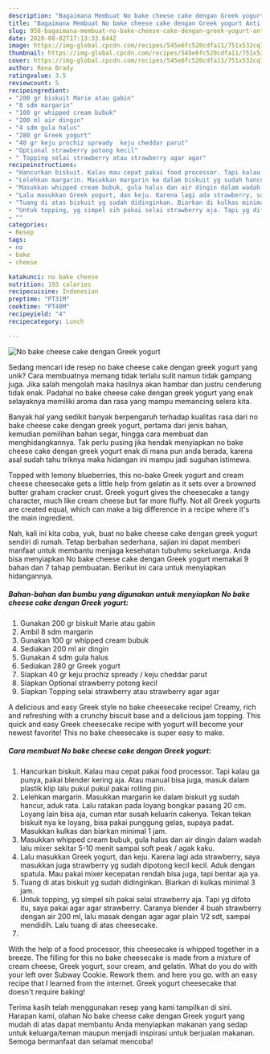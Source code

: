 ```yaml
---
description: "Bagaimana Membuat No bake cheese cake dengan Greek yogurt Anti Gagal"
title: "Bagaimana Membuat No bake cheese cake dengan Greek yogurt Anti Gagal"
slug: 958-bagaimana-membuat-no-bake-cheese-cake-dengan-greek-yogurt-anti-gagal
date: 2020-08-02T17:13:33.644Z
image: https://img-global.cpcdn.com/recipes/545e6fc520cdfa11/751x532cq70/no-bake-cheese-cake-dengan-greek-yogurt-foto-resep-utama.jpg
thumbnail: https://img-global.cpcdn.com/recipes/545e6fc520cdfa11/751x532cq70/no-bake-cheese-cake-dengan-greek-yogurt-foto-resep-utama.jpg
cover: https://img-global.cpcdn.com/recipes/545e6fc520cdfa11/751x532cq70/no-bake-cheese-cake-dengan-greek-yogurt-foto-resep-utama.jpg
author: Rena Brady
ratingvalue: 3.5
reviewcount: 5
recipeingredient:
- "200 gr biskuit Marie atau gabin"
- "8 sdm margarin"
- "100 gr whipped cream bubuk"
- "200 ml air dingin"
- "4 sdm gula halus"
- "280 gr Greek yogurt"
- "40 gr keju prochiz spready  keju cheddar parut"
- "Optional strawberry potong kecil"
- " Topping selai strawberry atau strawberry agar agar"
recipeinstructions:
- "Hancurkan biskuit. Kalau mau cepat pakai food processor. Tapi kalau ga punya, pakai blender kering aja. Atau manual bisa juga, masuk dalam plastik klip lalu pukul pukul pakai rolling pin."
- "Lelehkan margarin. Masukkan margarin ke dalam biskuit yg sudah hancur, aduk rata. Lalu ratakan pada loyang bongkar pasang 20 cm. Loyang lain bisa aja, cuman ntar susah keluarin cakenya. Tekan tekan biskuit nya ke loyang, bisa pakai punggung gelas, supaya padat. Masukkan kulkas dan biarkan minimal 1 jam."
- "Masukkan whipped cream bubuk, gula halus dan air dingin dalam wadah lalu mixer sekitar 5-10 menit sampai soft peak / agak kaku."
- "Lalu masukkan Greek yogurt, dan keju. Karena lagi ada strawberry, saya masukkan juga strawberry yg sudah dipotong kecil kecil. Aduk dengan spatula. Mau pakai mixer kecepatan rendah bisa juga, tapi bentar aja ya."
- "Tuang di atas biskuit yg sudah didinginkan. Biarkan di kulkas minimal 3 jam."
- "Untuk topping, yg simpel sih pakai selai strawberry aja. Tapi yg difoto itu, saya pakai agar agar strawberry. Caranya blender 4 buah strawberry dengan air 200 ml, lalu masak dengan agar agar plain 1/2 sdt, sampai mendidih. Lalu tuang di atas cheesecake."
- ""
categories:
- Resep
tags:
- no
- bake
- cheese

katakunci: no bake cheese 
nutrition: 193 calories
recipecuisine: Indonesian
preptime: "PT31M"
cooktime: "PT40M"
recipeyield: "4"
recipecategory: Lunch

---
```



![No bake cheese cake dengan Greek yogurt](https://img-global.cpcdn.com/recipes/545e6fc520cdfa11/751x532cq70/no-bake-cheese-cake-dengan-greek-yogurt-foto-resep-utama.jpg)

Sedang mencari ide resep no bake cheese cake dengan greek yogurt yang unik? Cara membuatnya memang tidak terlalu sulit namun tidak gampang juga. Jika salah mengolah maka hasilnya akan hambar dan justru cenderung tidak enak. Padahal no bake cheese cake dengan greek yogurt yang enak selayaknya memiliki aroma dan rasa yang mampu memancing selera kita.

Banyak hal yang sedikit banyak berpengaruh terhadap kualitas rasa dari no bake cheese cake dengan greek yogurt, pertama dari jenis bahan, kemudian pemilihan bahan segar, hingga cara membuat dan menghidangkannya. Tak perlu pusing jika hendak menyiapkan no bake cheese cake dengan greek yogurt enak di mana pun anda berada, karena asal sudah tahu triknya maka hidangan ini mampu jadi suguhan istimewa.

Topped with lemony blueberries, this no-bake Greek yogurt and cream cheese cheesecake gets a little help from gelatin as it sets over a browned butter graham cracker crust. Greek yogurt gives the cheesecake a tangy character, much like cream cheese but far more fluffy. Not all Greek yogurts are created equal, which can make a big difference in a recipe where it&#39;s the main ingredient.


Nah, kali ini kita coba, yuk, buat no bake cheese cake dengan greek yogurt sendiri di rumah. Tetap berbahan sederhana, sajian ini dapat memberi manfaat untuk membantu menjaga kesehatan tubuhmu sekeluarga. Anda bisa menyiapkan No bake cheese cake dengan Greek yogurt memakai 9 bahan dan 7 tahap pembuatan. Berikut ini cara untuk menyiapkan hidangannya.

<!--inarticleads1-->

##### Bahan-bahan dan bumbu yang digunakan untuk menyiapkan No bake cheese cake dengan Greek yogurt:

1. Gunakan 200 gr biskuit Marie atau gabin
1. Ambil 8 sdm margarin
1. Gunakan 100 gr whipped cream bubuk
1. Sediakan 200 ml air dingin
1. Gunakan 4 sdm gula halus
1. Sediakan 280 gr Greek yogurt
1. Siapkan 40 gr keju prochiz spready / keju cheddar parut
1. Siapkan Optional strawberry potong kecil
1. Siapkan  Topping selai strawberry atau strawberry agar agar


A delicious and easy Greek style no bake cheesecake recipe! Creamy, rich and refreshing with a crunchy biscuit base and a delicious jam topping. This quick and easy Greek cheesecake recipe with yogurt will become your newest favorite! This no bake cheesecake is super easy to make. 

<!--inarticleads2-->

##### Cara membuat No bake cheese cake dengan Greek yogurt:

1. Hancurkan biskuit. Kalau mau cepat pakai food processor. Tapi kalau ga punya, pakai blender kering aja. Atau manual bisa juga, masuk dalam plastik klip lalu pukul pukul pakai rolling pin.
1. Lelehkan margarin. Masukkan margarin ke dalam biskuit yg sudah hancur, aduk rata. Lalu ratakan pada loyang bongkar pasang 20 cm. Loyang lain bisa aja, cuman ntar susah keluarin cakenya. Tekan tekan biskuit nya ke loyang, bisa pakai punggung gelas, supaya padat. Masukkan kulkas dan biarkan minimal 1 jam.
1. Masukkan whipped cream bubuk, gula halus dan air dingin dalam wadah lalu mixer sekitar 5-10 menit sampai soft peak / agak kaku.
1. Lalu masukkan Greek yogurt, dan keju. Karena lagi ada strawberry, saya masukkan juga strawberry yg sudah dipotong kecil kecil. Aduk dengan spatula. Mau pakai mixer kecepatan rendah bisa juga, tapi bentar aja ya.
1. Tuang di atas biskuit yg sudah didinginkan. Biarkan di kulkas minimal 3 jam.
1. Untuk topping, yg simpel sih pakai selai strawberry aja. Tapi yg difoto itu, saya pakai agar agar strawberry. Caranya blender 4 buah strawberry dengan air 200 ml, lalu masak dengan agar agar plain 1/2 sdt, sampai mendidih. Lalu tuang di atas cheesecake.
1. 


With the help of a food processor, this cheesecake is whipped together in a breeze. The filling for this no bake cheesecake is made from a mixture of cream cheese, Greek yogurt, sour cream, and gelatin. What do you do with your left over Subway Cookie. Rework them. and here you go. with an easy recipe that I learned from the internet. Greek yogurt cheesecake that doesn&#39;t require baking! 

Terima kasih telah menggunakan resep yang kami tampilkan di sini. Harapan kami, olahan No bake cheese cake dengan Greek yogurt yang mudah di atas dapat membantu Anda menyiapkan makanan yang sedap untuk keluarga/teman maupun menjadi inspirasi untuk berjualan makanan. Semoga bermanfaat dan selamat mencoba!
